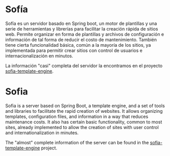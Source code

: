 # Sofía

Sofía es un servidor basado en Spring boot, un motor de plantillas y una serie de herramientas y librerías para
facilitar la creación rápida de sitios web.
Permite organizar en forma de plantillas y archivos de configuración e información de tal forma de reducir el costo de
mantenimiento.
También tiene cierta funcionalidad básica, común a la mayoría de los sitios, ya implementada para permitir crear sitios
con control de usuarios e internacionalización en minutos.

La información "casi" completa del servidor la encontramos en el
proyecto [sofia-template-engine](/estebancabezudo/spring-boot-sofia).

# Sofia

Sofia is a server based on Spring Boot, a template engine, and a set of tools and libraries to facilitate the rapid
creation of websites.
It allows organizing templates, configuration files, and information in a way that reduces maintenance costs.
It also has certain basic functionality, common to most sites, already implemented to allow the creation of sites with
user control and internationalization in minutes.

The "almost" complete information of the server can be found in
the [sofia-template-engine](/estebancabezudo/spring-boot-sofia) project.